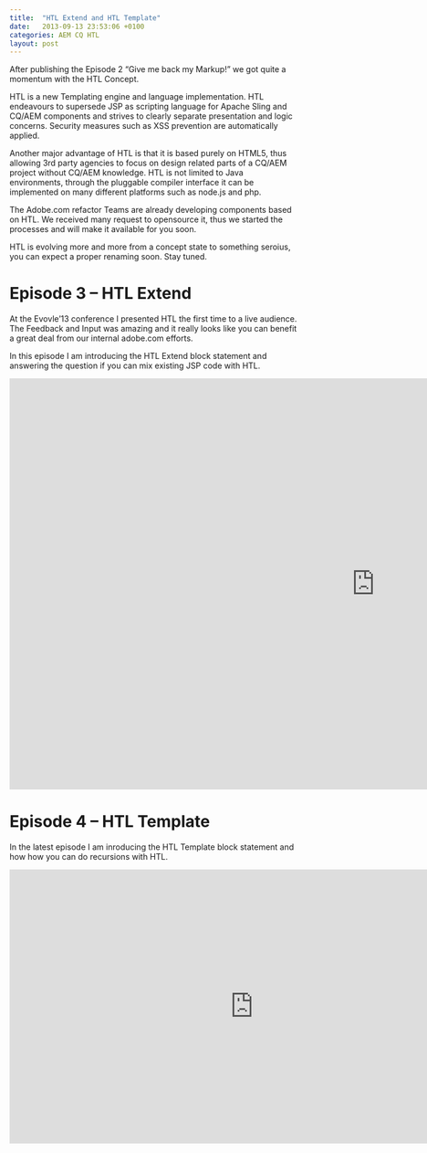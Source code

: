 ```yaml
---
title:  "HTL Extend and HTL Template"
date:   2013-09-13 23:53:06 +0100
categories: AEM CQ HTL
layout: post
---
```


After publishing the Episode 2 “Give me back my Markup!” we got quite a momentum with the HTL Concept.

HTL is a new Templating engine and language implementation. HTL endeavours to supersede JSP as scripting language for Apache Sling and CQ/AEM components and strives to clearly separate presentation and logic concerns. Security measures such as XSS prevention are automatically applied.

Another major advantage of HTL is that it is based purely on HTML5, thus allowing 3rd party agencies to focus on design related parts of a CQ/AEM project without CQ/AEM knowledge. HTL is not limited to Java environments, through the pluggable compiler interface it can be implemented on many different platforms such as node.js and php.

The Adobe.com refactor Teams are already developing components based on HTL. We received many request to opensource it, thus we started the processes and will make it available for you soon.

HTL is evolving more and more from a concept state to something seroius, you can expect a proper renaming soon. Stay tuned.

# Episode 3 – HTL Extend

At the Evovle’13 conference I presented HTL the first time to a live audience. The Feedback and Input was amazing and it really looks like you can benefit a great deal from our internal adobe.com efforts.

In this episode I am introducing the HTL Extend block statement and answering the question if you can mix existing JSP code with HTL.

<div class="videoWrapper">
<iframe width="1280" height="720" src="https://www.youtube.com/embed/CXjLS8myJAI?list=PLkBe8kbE_7-xeo5uNJVE4uZXRpOpCA0J8" frameborder="0" allowfullscreen></iframe></div>


# Episode 4 – HTL Template

In the latest episode I am inroducing the HTL Template block statement and how how you can do recursions with HTL.
<div class="videoWrapper">
<iframe width="854" height="480" src="https://www.youtube.com/embed/xj0KHBYQbZ4?list=PLkBe8kbE_7-xeo5uNJVE4uZXRpOpCA0J8" frameborder="0" allowfullscreen></iframe></div>
